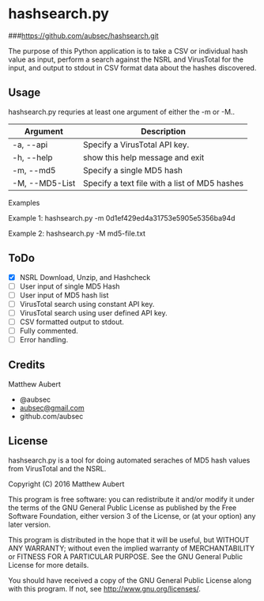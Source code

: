 # hashsearch.py
###https://github.com/aubsec/hashsearch.git

The purpose of this Python application is to take a CSV or individual hash value
as input, perform a search against the NSRL and VirusTotal for the input, and output
to stdout in CSV format data about the hashes discovered. 

## Usage

hashsearch.py requries at least one argument of either the -m or -M..

|Argument   |Description|
|---        |---|
|-a, --api |Specify a VirusTotal API key.|
|-h, --help |show this help message and exit|
|-m, --md5 |Specify a single MD5 hash|
|-M, --MD5-List|Specify a text file with a list of MD5 hashes|


Examples

Example 1:  hashsearch.py -m 0d1ef429ed4a31753e5905e5356ba94d

Example 2:  hashsearch.py -M md5-file.txt

## ToDo
- [x] NSRL Download, Unzip, and Hashcheck
- [ ] User input of single MD5 Hash
- [ ] User input of MD5 hash list
- [ ] VirusTotal search using constant API key.
- [ ] VirusTotal search using user defined API key.
- [ ] CSV formatted output to stdout.
- [ ] Fully commented.
- [ ] Error handling.

## Credits

Matthew Aubert
- @aubsec
- aubsec@gmail.com
- github.com/aubsec

## License

hashsearch.py is a tool for doing automated seraches of MD5 hash values
from VirusTotal and the NSRL.

Copyright (C) 2016 Matthew Aubert

This program is free software: you can redistribute it and/or modify
it under the terms of the GNU General Public License as published by
the Free Software Foundation, either version 3 of the License, or
(at your option) any later version.

This program is distributed in the hope that it will be useful,
but WITHOUT ANY WARRANTY; without even the implied warranty of
MERCHANTABILITY or FITNESS FOR A PARTICULAR PURPOSE.  See the
GNU General Public License for more details.

You should have received a copy of the GNU General Public License
along with this program.  If not, see http://www.gnu.org/licenses/.
